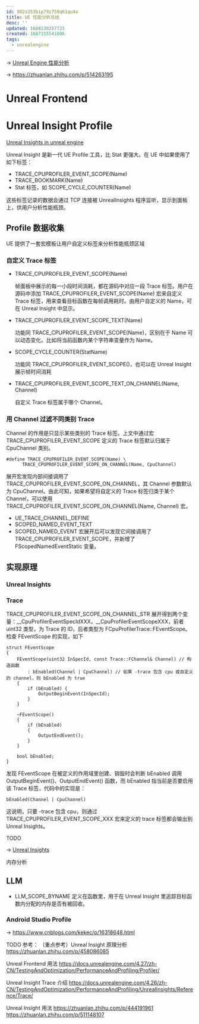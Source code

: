 ```yaml
---
id: 882z253bip79z759q61qu4a
title: UE 性能分析总结
desc: ''
updated: 1688130257725
created: 1687155541006
tags:
  - unrealengine
---
```


-> [Unreal Engine 性能分析](https://docs.unrealengine.com/4.27/zh-CN/TestingAndOptimization/PerformanceAndProfiling/)

-> https://zhuanlan.zhihu.com/p/514263195

# Unreal Frontend

# Unreal Insight Profile

[Unreal Insights in unreal engine](https://docs.unrealengine.com/5.2/en-US/unreal-insights-in-unreal-engine/)

Unreal Insight 是新一代 UE Profile 工具，比 Stat 更强大。在 UE 中如果使用了如下标签：

- TRACE_CPUPROFILER_EVENT_SCOPE(Name)
- TRACE_BOOKMARK(Name)
- Stat 标签，如 SCOPE_CYCLE_COUNTER(Name)
  
这些标签记录的数据会通过 TCP 连接被 UnrealInsights 程序监听，显示到面板上，供用户分析性能瓶颈。

## Profile 数据收集

UE 提供了一套宏模板让用户自定义标签来分析性能瓶颈区域

### 自定义 Trace 标签

- TRACE_CPUPROFILER_EVENT_SCOPE(Name)

  帧面板中展示的每一小段时间消耗，都在源码中对应一段 Trace 标签。用户在源码中添加 TRACE_CPUPROFILER_EVENT_SCOPE(Name) 宏来自定义 Trace 标签，用来查看目标函数在每帧调用耗时。由用户自定义的 Name，可在 Unreal Insight 中显示。

- TRACE_CPUPROFILER_EVENT_SCOPE_TEXT(Name)

  功能同 TRACE_CPUPROFILER_EVENT_SCOPE(Name)，区别在于 Name 可以动态变化。比如将当前函数内某个字符串变量作为 Name。

- SCOPE_CYCLE_COUNTER(StatName)

  功能同 TRACE_CPUPROFILER_EVENT_SCOPE()，也可以在 Unreal Insight 展示帧时间消耗

- TRACE_CPUPROFILER_EVENT_SCOPE_TEXT_ON_CHANNEL(Name, Channel)
  
  自定义 Trace 标签属于哪个 Channel。

### 用 Channel 过滤不同类别 Trace

Channel 的作用是只显示某些类别的 Trace 标签。上文中通过宏  TRACE_CPUPROFILER_EVENT_SCOPE 定义的 Trace 标签默认归属于 CpuChannel 类别。
  ```
  #define TRACE_CPUPROFILER_EVENT_SCOPE(Name) \
        TRACE_CPUPROFILER_EVENT_SCOPE_ON_CHANNEL(Name, CpuChannel)
  ```
展开宏发现内部间接调用了 TRACE_CPUPROFILER_EVENT_SCOPE_ON_CHANNEL，其 Channel 参数默认为 CpuChannel。由此可知，如果希望将自定义的 Trace 标签归类于某个 Channel，可以使用 TRACE_CPUPROFILER_EVENT_SCOPE_ON_CHANNEL(Name, Channel) 宏。

- UE_TRACE_CHANNEL_DEFINE
- SCOPED_NAMED_EVENT_TEXT
- SCOPED_NAMED_EVENT
  宏展开后可以发现它间接调用了 TRACE_CPUPROFILER_EVENT_SCOPE，并新增了 FScopedNamedEventStatic 变量。

## 实现原理
### Unreal Insights 
### Trace 

TRACE_CPUPROFILER_EVENT_SCOPE_ON_CHANNEL_STR 展开得到两个变量：__CpuProfilerEventSpecIdXXX，__CpuProfilerEventScopeXXX，前者 uint32 类型，为 Trace 的 ID，后者类型为 FCpuProfilerTrace::FEventScope。检查 FEventScope 的实现，如下

```
struct FEventScope 
{
    FEventScope(uint32 InSpecId, const Trace::FChannel& Channel) // 构造函数
        : bEnabled(Channel | CpuChannel) // 如果 -trace 包含 cpu 或自定义的 channel，则 bEnabled 为 true
    {
        if (bEnabled) {
            OutputBeginEvent(InSpecId);
        }
    }

    ~FEventScope() 
    {
        if (bEnabled)
        {
            OutputEndEvent();
        }
    }

    bool bEnabled;
}
```

发现 FEventScope 在被定义的作用域里创建、销毁时会判断 bEnabled 调用 OutputBeginEvent()、OutputEndEvent() 函数，而 bEnabled 指当前是否要启用该 Trace 标签，代码中的实现是：

```
bEnabled(Channel | CpuChannel)
```

这说明，只要 -trace 包含 cpu，则通过 TRACE_CPUPROFILER_EVENT_SCOPE_XXX 宏来定义的 trace 标签都会输出到 Unreal Insights。

TODO

-> [Unreal Insights](https://docs.unrealengine.com/4.27/zh-CN/TestingAndOptimization/PerformanceAndProfiling/UnrealInsights/Overview/)

内存分析

## LLM

- LLM_SCOPE_BYNAME
定义在函数里，用于在 Unreal Insight 里追踪目标函数内分配的内存是否有被回收。

### Android Studio Profile

-> https://www.cnblogs.com/kekec/p/16318648.html


TODO 参考：
（重点参考）Unreal Insight 原理分析 https://zhuanlan.zhihu.com/p/458086085

Unreal Frontend 用法 https://docs.unrealengine.com/4.27/zh-CN/TestingAndOptimization/PerformanceAndProfiling/Profiler/

Unreal Insight Trace 介绍 https://docs.unrealengine.com/4.26/zh-CN/TestingAndOptimization/PerformanceAndProfiling/UnrealInsights/Reference/Trace/

Unreal Insight 用法 
https://zhuanlan.zhihu.com/p/444191961
https://zhuanlan.zhihu.com/p/511148107

